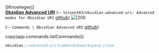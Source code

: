 [[Knowleges]]  
[**Obsidian Advanced URI**](https://vinzent03.github.io/obsidian-advanced-uri/)
(-- `Vinzent03/obsidian-advanced-uri: Advanced modes for Obsidian URI` [github](https://github.com/Vinzent03/obsidian-advanced-uri))
![|200](https://opengraph.githubassets.com/07786b9c0adcf83dcf8ed7ef00bd3583d1dc677a725f43be54c4669eb2128b23/Vinzent03/obsidian-advanced-uri)

(-- `Commands | Obsidian Advanced URI` [github](https://vinzent03.github.io/obsidian-advanced-uri/actions/commands))

copy(app.commands.listCommands())

```js
obsidian://advanced-uri?commandid=workspace:close

```